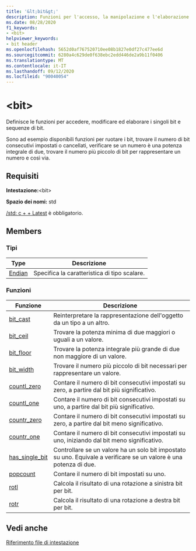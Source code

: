 ```yaml
---
title: '&lt;bit&gt;'
description: Funzioni per l'accesso, la manipolazione e l'elaborazione di singoli bit e sequenze di bit.
ms.date: 08/28/2020
f1_keywords:
- <bit>
helpviewer_keywords:
- bit header
ms.openlocfilehash: 5652d0af767520710ee08b1827e0df27c477ee6d
ms.sourcegitcommit: 6280a4c629de0f638ebc2edd446de2a9b11f0406
ms.translationtype: MT
ms.contentlocale: it-IT
ms.lasthandoff: 09/12/2020
ms.locfileid: "90040054"
---
```

# <a name="ltbitgt"></a>&lt;bit&gt;

Definisce le funzioni per accedere, modificare ed elaborare i singoli bit e sequenze di bit.

Sono ad esempio disponibili funzioni per ruotare i bit, trovare il numero di bit consecutivi impostati o cancellati, verificare se un numero è una potenza integrale di due, trovare il numero più piccolo di bit per rappresentare un numero e così via.

## <a name="requirements"></a>Requisiti

**Intestazione:**\<bit>

**Spazio dei nomi:** std

[/std: c + + Latest](../build/reference/std-specify-language-standard-version.md) è obbligatorio.

## <a name="members"></a>Members

### <a name="types"></a>Tipi

| Type | Descrizione |
|--------|----------|
| [Endian](bit-enum.md) | Specifica la caratteristica di tipo scalare. |

### <a name="functions"></a>Funzioni

| Funzione | Descrizione |
|-----|-----|
|[bit_cast](bit-functions.md#bit_cast) | Reinterpretare la rappresentazione dell'oggetto da un tipo a un altro. |
|[bit_ceil](bit-functions.md#bit_ceil) | Trovare la potenza minima di due maggiori o uguali a un valore. |
|[bit_floor](bit-functions.md#bit_floor) | Trovare la potenza integrale più grande di due non maggiore di un valore. |
|[bit_width](bit-functions.md#bit_width) | Trovare il numero più piccolo di bit necessari per rappresentare un valore. |
|[countl_zero](bit-functions.md#countl_zero) | Contare il numero di bit consecutivi impostati su zero, a partire dal bit più significativo. |
|[countl_one](bit-functions.md#countl_one) | Contare il numero di bit consecutivi impostati su uno, a partire dal bit più significativo. |
|[countr_zero](bit-functions.md#countr_zero) | Contare il numero di bit consecutivi impostati su zero, a partire dal bit meno significativo. |
|[countr_one](bit-functions.md#countl_one) | Contare il numero di bit consecutivi impostati su uno, iniziando dal bit meno significativo. |
|[has_single_bit](bit-functions.md#has_single_bit) | Controllare se un valore ha un solo bit impostato su uno. Equivale a verificare se un valore è una potenza di due. |
|[popcount](bit-functions.md#popcount) | Contare il numero di bit impostati su uno. |
|[rotl](bit-functions.md#rotl) | Calcola il risultato di una rotazione a sinistra bit per bit. |
|[rotr](bit-functions.md#rotr) | Calcola il risultato di una rotazione a destra bit per bit. |

## <a name="see-also"></a>Vedi anche

[Riferimento file di intestazione](cpp-standard-library-header-files.md)